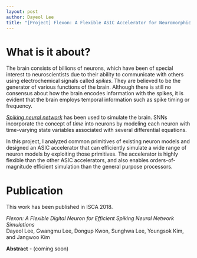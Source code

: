 ```yaml
---
layout: post
author: Dayeol Lee
title: "[Project] Flexon: A Flexible ASIC Accelerator for Neuromorphic Simulation"
---
```


# What is it about?

The brain consists of billions of neurons, which have been of special interest to
neuroscientists due to their ability to communicate with others using electrochemical signals called *spikes*.
They are believed to be the generator of various functions of the brain.
Although there is still no consensus about how the brain encodes information with the spikes,
it is evident that the brain employs temporal information such as spike timing or frequency.

*[Spiking neural network](https://en.wi/kipedia.org/wiki/Spiking_neural_network)* 
has been used to simulate the brain.
SNNs incorporate the concept of *time* into neurons by modeling each neuron 
with time-varying state variables associated with several differential equations.

In this project, I analyzed common primitives of existing neuron models and
designed an ASIC accelerator that can efficiently simulate a wide range of neuron models by 
exploiting those primitives.
The accelerator is highly flexible than the other ASIC accelerators, and also enables
orders-of-magnitude efficient simulation than the general purpose processors.

# Publication
This work has been published in ISCA 2018.

*Flexon: A Flexible Digital Neuron for Efficient Spiking Neural Network Simulations*  
 Dayeol Lee, Gwangmu Lee, Dongup Kwon, Sunghwa Lee, Youngsok Kim, and Jangwoo Kim

**Abstract** - (coming soon)

